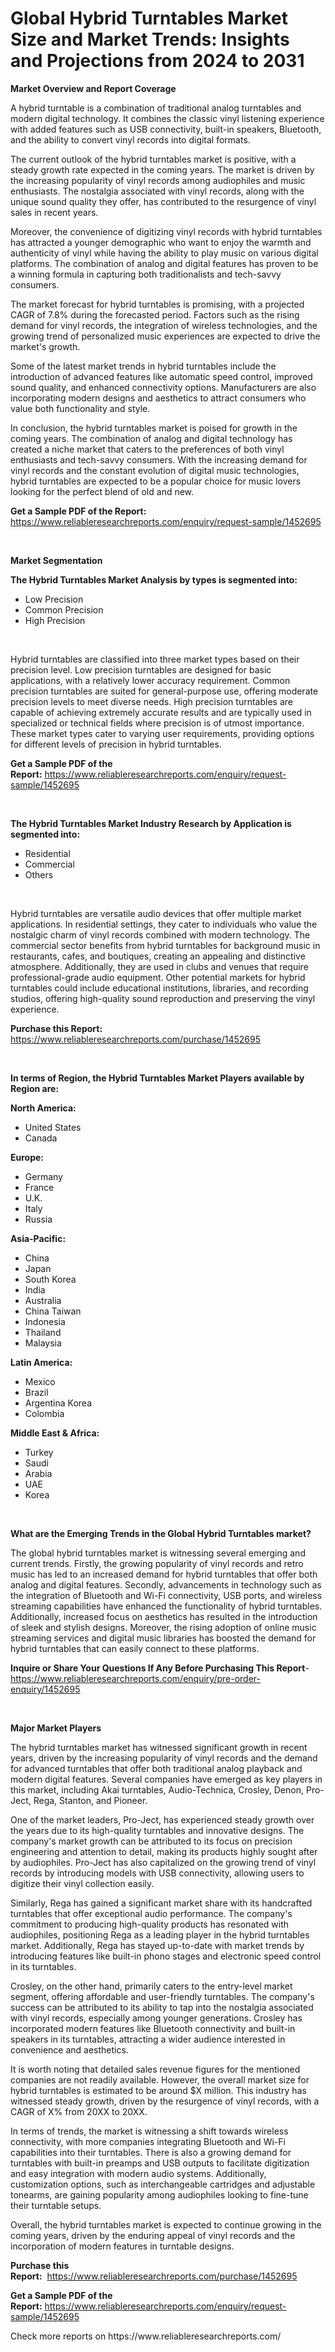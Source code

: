 <p><h1>Global Hybrid Turntables Market Size and Market Trends: Insights and Projections from 2024 to 2031</h1></p><p><strong>Market Overview and Report Coverage</strong></p>
<p><p>A hybrid turntable is a combination of traditional analog turntables and modern digital technology. It combines the classic vinyl listening experience with added features such as USB connectivity, built-in speakers, Bluetooth, and the ability to convert vinyl records into digital formats.</p><p>The current outlook of the hybrid turntables market is positive, with a steady growth rate expected in the coming years. The market is driven by the increasing popularity of vinyl records among audiophiles and music enthusiasts. The nostalgia associated with vinyl records, along with the unique sound quality they offer, has contributed to the resurgence of vinyl sales in recent years. </p><p>Moreover, the convenience of digitizing vinyl records with hybrid turntables has attracted a younger demographic who want to enjoy the warmth and authenticity of vinyl while having the ability to play music on various digital platforms. The combination of analog and digital features has proven to be a winning formula in capturing both traditionalists and tech-savvy consumers.</p><p>The market forecast for hybrid turntables is promising, with a projected CAGR of 7.8% during the forecasted period. Factors such as the rising demand for vinyl records, the integration of wireless technologies, and the growing trend of personalized music experiences are expected to drive the market's growth.</p><p>Some of the latest market trends in hybrid turntables include the introduction of advanced features like automatic speed control, improved sound quality, and enhanced connectivity options. Manufacturers are also incorporating modern designs and aesthetics to attract consumers who value both functionality and style.</p><p>In conclusion, the hybrid turntables market is poised for growth in the coming years. The combination of analog and digital technology has created a niche market that caters to the preferences of both vinyl enthusiasts and tech-savvy consumers. With the increasing demand for vinyl records and the constant evolution of digital music technologies, hybrid turntables are expected to be a popular choice for music lovers looking for the perfect blend of old and new.</p></p>
<p><strong>Get a Sample PDF of the Report:</strong> <a href="https://www.reliableresearchreports.com/enquiry/request-sample/1452695">https://www.reliableresearchreports.com/enquiry/request-sample/1452695</a></p>
<p>&nbsp;</p>
<p><strong>Market Segmentation</strong></p>
<p><strong>The Hybrid Turntables Market Analysis by types is segmented into:</strong></p>
<p><ul><li>Low Precision</li><li>Common Precision</li><li>High Precision</li></ul></p>
<p>&nbsp;</p>
<p><p>Hybrid turntables are classified into three market types based on their precision level. Low precision turntables are designed for basic applications, with a relatively lower accuracy requirement. Common precision turntables are suited for general-purpose use, offering moderate precision levels to meet diverse needs. High precision turntables are capable of achieving extremely accurate results and are typically used in specialized or technical fields where precision is of utmost importance. These market types cater to varying user requirements, providing options for different levels of precision in hybrid turntables.</p></p>
<p><strong>Get a Sample PDF of the Report:</strong>&nbsp;<a href="https://www.reliableresearchreports.com/enquiry/request-sample/1452695">https://www.reliableresearchreports.com/enquiry/request-sample/1452695</a></p>
<p>&nbsp;</p>
<p><strong>The Hybrid Turntables Market Industry Research by Application is segmented into:</strong></p>
<p><ul><li>Residential</li><li>Commercial</li><li>Others</li></ul></p>
<p>&nbsp;</p>
<p><p>Hybrid turntables are versatile audio devices that offer multiple market applications. In residential settings, they cater to individuals who value the nostalgic charm of vinyl records combined with modern technology. The commercial sector benefits from hybrid turntables for background music in restaurants, cafes, and boutiques, creating an appealing and distinctive atmosphere. Additionally, they are used in clubs and venues that require professional-grade audio equipment. Other potential markets for hybrid turntables could include educational institutions, libraries, and recording studios, offering high-quality sound reproduction and preserving the vinyl experience.</p></p>
<p><strong>Purchase this Report:</strong>&nbsp; <a href="https://www.reliableresearchreports.com/purchase/1452695">https://www.reliableresearchreports.com/purchase/1452695</a></p>
<p>&nbsp;</p>
<p><strong>In terms of Region, the Hybrid Turntables Market Players available by Region are:</strong></p>
<p>
    <p> <strong> North America: </strong>
        <ul>
            <li>United States</li>
            <li>Canada</li>
        </ul>
        </p> 
    <p> <strong> Europe: </strong>
        <ul>
            <li>Germany</li>
            <li>France</li>
            <li>U.K.</li>
            <li>Italy</li>
            <li>Russia</li>
        </ul>
        </p> 
    <p> <strong> Asia-Pacific: </strong>
        <ul>
            <li>China</li>
            <li>Japan</li>
            <li>South Korea</li>
            <li>India</li>
            <li>Australia</li>
            <li>China Taiwan</li>
            <li>Indonesia</li>
            <li>Thailand</li>
            <li>Malaysia</li>
        </ul>
        </p> 
    <p> <strong> Latin America: </strong>
        <ul>
            <li>Mexico</li>
            <li>Brazil</li>
            <li>Argentina Korea</li>
            <li>Colombia</li>
        </ul>
        </p> 
    <p> <strong> Middle East & Africa: </strong>
        <ul>
            <li>Turkey</li>
            <li>Saudi</li>
            <li>Arabia</li>
            <li>UAE</li>
            <li>Korea</li>
        </ul>
    </p>
    </p>
<p>&nbsp;</p>
<p><strong>What are the Emerging Trends in the Global Hybrid Turntables market?</strong></p>
<p><p>The global hybrid turntables market is witnessing several emerging and current trends. Firstly, the growing popularity of vinyl records and retro music has led to an increased demand for hybrid turntables that offer both analog and digital features. Secondly, advancements in technology such as the integration of Bluetooth and Wi-Fi connectivity, USB ports, and wireless streaming capabilities have enhanced the functionality of hybrid turntables. Additionally, increased focus on aesthetics has resulted in the introduction of sleek and stylish designs. Moreover, the rising adoption of online music streaming services and digital music libraries has boosted the demand for hybrid turntables that can easily connect to these platforms.</p></p>
<p><strong>Inquire or Share Your Questions If Any Before Purchasing This Report</strong>- <a href="https://www.reliableresearchreports.com/enquiry/pre-order-enquiry/1452695">https://www.reliableresearchreports.com/enquiry/pre-order-enquiry/1452695</a></p>
<p>&nbsp;</p>
<p><strong>Major Market Players</strong></p>
<p><p>The hybrid turntables market has witnessed significant growth in recent years, driven by the increasing popularity of vinyl records and the demand for advanced turntables that offer both traditional analog playback and modern digital features. Several companies have emerged as key players in this market, including Akai turntables, Audio-Technica, Crosley, Denon, Pro-Ject, Rega, Stanton, and Pioneer.</p><p>One of the market leaders, Pro-Ject, has experienced steady growth over the years due to its high-quality turntables and innovative designs. The company's market growth can be attributed to its focus on precision engineering and attention to detail, making its products highly sought after by audiophiles. Pro-Ject has also capitalized on the growing trend of vinyl records by introducing models with USB connectivity, allowing users to digitize their vinyl collection easily.</p><p>Similarly, Rega has gained a significant market share with its handcrafted turntables that offer exceptional audio performance. The company's commitment to producing high-quality products has resonated with audiophiles, positioning Rega as a leading player in the hybrid turntables market. Additionally, Rega has stayed up-to-date with market trends by introducing features like built-in phono stages and electronic speed control in its turntables.</p><p>Crosley, on the other hand, primarily caters to the entry-level market segment, offering affordable and user-friendly turntables. The company's success can be attributed to its ability to tap into the nostalgia associated with vinyl records, especially among younger generations. Crosley has incorporated modern features like Bluetooth connectivity and built-in speakers in its turntables, attracting a wider audience interested in convenience and aesthetics.</p><p>It is worth noting that detailed sales revenue figures for the mentioned companies are not readily available. However, the overall market size for hybrid turntables is estimated to be around $X million. This industry has witnessed steady growth, driven by the resurgence of vinyl records, with a CAGR of X% from 20XX to 20XX.</p><p>In terms of trends, the market is witnessing a shift towards wireless connectivity, with more companies integrating Bluetooth and Wi-Fi capabilities into their turntables. There is also a growing demand for turntables with built-in preamps and USB outputs to facilitate digitization and easy integration with modern audio systems. Additionally, customization options, such as interchangeable cartridges and adjustable tonearms, are gaining popularity among audiophiles looking to fine-tune their turntable setups.</p><p>Overall, the hybrid turntables market is expected to continue growing in the coming years, driven by the enduring appeal of vinyl records and the incorporation of modern features in turntable designs.</p></p>
<p><strong>Purchase this Report:</strong>&nbsp;&nbsp;<a href="https://www.reliableresearchreports.com/purchase/1452695">https://www.reliableresearchreports.com/purchase/1452695</a></p>
<p></p>
<p><strong>Get a Sample PDF of the Report:</strong>&nbsp;<a href="https://www.reliableresearchreports.com/enquiry/request-sample/1452695">https://www.reliableresearchreports.com/enquiry/request-sample/1452695</a></p>
<p>Check more reports on https://www.reliableresearchreports.com/</p>
